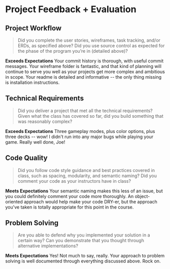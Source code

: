# Project Feedback + Evaluation

## Project Workflow

>Did you complete the user stories, wireframes, task tracking, and/or ERDs, as specified above? Did you use source control as expected for the phase of the program you’re in (detailed above)?

**Exceeds Expectations** Your commit history is thorough, with useful commit messages. Your wireframe folder is fantastic, and that kind of planning will continue to serve you well as your projects get more complex and ambitious in scope. Your readme is detailed and informative -- the only thing missing is installation instructions.

## Technical Requirements

>Did you deliver a project that met all the technical requirements? Given what the class has covered so far, did you build something that was reasonably complex?

**Exceeds Expectations** Three gameplay modes, plus color options, plus three decks -- wow! I didn't run into any major bugs while playing your game. Really well done, Joe!

## Code Quality

>Did you follow code style guidance and best practices covered in class, such as spacing, modularity, and semantic naming? Did you comment your code as your instructors have in class?

**Meets Expectations** Your semantic naming makes this less of an issue, but you could definitely comment your code more thoroughly. An object-oriented approach would help make your code DRY-er, but the approach you've taken is totally appropriate for this point in the course.

## Problem Solving

>Are you able to defend why you implemented your solution in a certain way? Can you demonstrate that you thought through alternative implementations?

**Meets Expectations** Yes! Not much to say, really. Your approach to problem solving is well documented through everything discussed above. Rock on.
